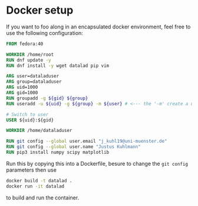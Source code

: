 # Docker setup

If you  want to foo along in an encapsulated docker environment, feel free to use the following configuration:

```dockerfile
FROM fedora:40

WORKDIR /home/root
RUN dnf update -y
RUN dnf install -y wget datalad pip vim

ARG user=dataladuser
ARG group=dataladuser
ARG uid=1000
ARG gid=1000
RUN groupadd -g ${gid} ${group}
RUN useradd -u ${uid} -g ${group} -m ${user} # <--- the '-m' create a user home directory

# Switch to user
USER ${uid}:${gid}

WORKDIR /home/dataladuser

RUN git config --global user.email "j_kuhl19@uni-muenster.de"
RUN git config --global user.name "Justus Kuhlmann"
RUN pip3 install numpy scipy matplotlib
```

Run this by copying this into a Dockerfile, besure to change the `git config` parameters then use

```bash
docker build -t datalad .
docker run -it datalad
```

to build and run the container.
